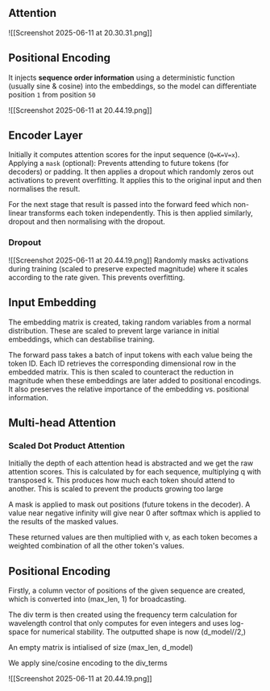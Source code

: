 


## Attention

![[Screenshot 2025-06-11 at 20.30.31.png]]

## Positional Encoding

It injects **sequence order information** using a deterministic function (usually sine & cosine) into the embeddings, so the model can differentiate position `1` from position `50`

![[Screenshot 2025-06-11 at 20.44.19.png]]

## Encoder Layer

Initially it computes attention scores for the input sequence (`Q=K=V=x`). Applying a `mask` (optional): Prevents attending to future tokens (for decoders) or padding. It then applies a dropout which randomly zeros out activations to prevent overfitting. It applies this to the original input and then normalises the result. 

For the next stage that result is passed into the forward feed which non-linear transforms each token independently. This is then applied similarly, dropout and then normalising with the dropout. 

### Dropout
![[Screenshot 2025-06-11 at 20.44.19.png]]
Randomly masks activations during training (scaled to preserve expected magnitude) where it scales according to the rate given. This prevents overfitting. 

## Input Embedding

The embedding matrix is created, taking random variables from a normal distribution. These are scaled to prevent large variance in initial embeddings, which can destabilise training. 

The forward pass takes a batch of input tokens with each value being the token ID. Each ID retrieves the corresponding dimensional row in the embedded matrix. This is then scaled to counteract the reduction in magnitude when these embeddings are later added to positional encodings. It also preserves the relative importance of the embedding vs. positional information.

## Multi-head Attention

### Scaled Dot Product Attention

Initially the depth of each attention head is abstracted and we get the raw attention scores. This is calculated by for each sequence, multiplying q with transposed k. This produces how much each token should attend to another. This is scaled to prevent the products growing too large

A mask is applied to mask out positions (future tokens in the decoder). A value near negative infinity will give near 0 after softmax which is applied to the results of the masked values. 

These returned values are then multiplied with v, as each token becomes a weighted combination of all the other token's values. 


## Positional Encoding

Firstly, a column vector of positions of the given sequence are created, which is converted into (max_len, 1) for broadcasting. 

The div term is then created using the frequency term calculation for wavelength control that only computes for even integers and uses log-space for numerical stability. The outputted shape is now (d_model//2,)

An empty matrix is intialised of size (max_len, d_model)

We apply sine/cosine encoding to the div_terms

![[Screenshot 2025-06-11 at 20.44.19.png]]